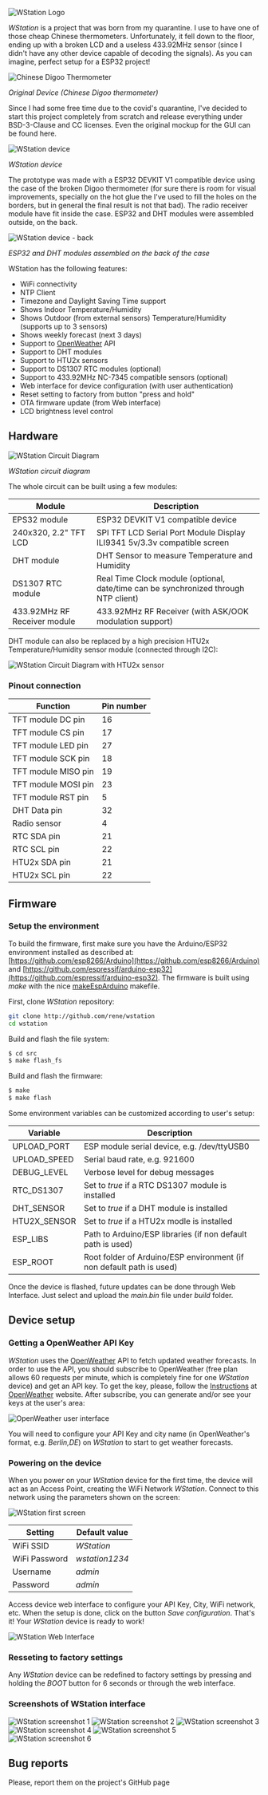 ![WStation Logo](/resources/logoBW.png)

*WStation* is a project that was born from my quarantine. I use to have one of those cheap Chinese thermometers. Unfortunately, it fell down to the floor, ending up with a broken LCD and a useless 433.92MHz sensor (since I didn't have any other device capable of decoding the signals). As you can imagine, perfect setup for a ESP32 project!

![Chinese Digoo Thermometer](/resources/misc/digoo.jpg)

*Original Device (Chinese Digoo thermometer)*

Since I had some free time due to the covid's quarantine, I've decided to start this project completely from scratch and release everything under BSD-3-Clause and CC licenses. Even the original mockup for the GUI can be found here.

![WStation device](/resources/misc/wsdev.jpg)

*WStation device*

The prototype was made with a ESP32 DEVKIT V1 compatible device using the case of the broken Digoo thermometer (for sure there is room for visual improvements, specially on the hot glue the I've used to fill the holes on the borders, but in general the final result is not that bad). The radio receiver module have fit inside the case. ESP32 and DHT modules were assembled outside, on the back.

![WStation device - back](/resources/misc/wsdev2.jpg)

*ESP32 and DHT modules assembled on the back of the case*

WStation has the following features:

* WiFi connectivity
* NTP Client
* Timezone and Daylight Saving Time support
* Shows Indoor Temperature/Humidity
* Shows Outdoor (from external sensors) Temperature/Humidity (supports up to 3 sensors)
* Shows weekly forecast (next 3 days)
* Support to [OpenWeather](https://openweathermap.org/) API
* Support to DHT modules
* Support to HTU2x sensors
* Support to DS1307 RTC modules (optional)
* Support to 433.92MHz NC-7345 compatible sensors (optional)
* Web interface for device configuration (with user authentication)
* Reset setting to factory from button "press and hold"
* OTA firmware update (from Web interface)
* LCD brightness level control

## Hardware

![WStation Circuit Diagram](/resources/misc/circDiagram.png)

*WStation circuit diagram*

The whole circuit can be built using a few modules:

| Module | Description |
| ------ | ------ |
| EPS32 module | ESP32 DEVKIT V1 compatible device |
| 240x320, 2.2" TFT LCD | SPI TFT LCD Serial Port Module Display ILI9341 5v/3.3v compatible screen |
| DHT module| DHT Sensor to measure Temperature and Humidity |
| DS1307 RTC module | Real Time Clock module (optional, date/time can be synchronized through NTP client) |
| 433.92MHz RF Receiver module | 433.92MHz RF Receiver (with ASK/OOK modulation support) |

DHT module can also be replaced by a high precision HTU2x Temperature/Humidity sensor module (connected through I2C):

![WStation Circuit Diagram with HTU2x sensor](/resources/misc/circDiagram2.png)

### Pinout connection

| Function | Pin number |
| ------ | ------ |
| TFT module DC pin | 16 |
| TFT module CS pin| 17 |
| TFT module LED pin | 27 |
| TFT module SCK pin | 18 |
| TFT module MISO pin | 19 |
| TFT module MOSI pin | 23 |
| TFT module RST pin | 5 |
| DHT Data pin | 32 |
| Radio sensor | 4 |
| RTC SDA pin | 21 |
| RTC SCL pin | 22 |
| HTU2x SDA pin | 21 |
| HTU2x SCL pin | 22 |

## Firmware

### Setup the environment

To build the firmware, first make sure you have the Arduino/ESP32 environment installed as described at: [https://github.com/esp8266/Arduino](https://github.com/esp8266/Arduino) and [https://github.com/espressif/arduino-esp32](https://github.com/espressif/arduino-esp32). The firmware is built using *make* with the nice [makeEspArduino](https://github.com/plerup/makeEspArduino) makefile.

First, clone *WStation* repository:

```sh
git clone http://github.com/rene/wstation
cd wstation
```

Build and flash the file system:

```sh
$ cd src
$ make flash_fs
```

Build and flash the firmware:

```sh
$ make
$ make flash
```

Some environment variables can be customized according to user's setup:

| Variable | Description |
| ------ | ------ |
| UPLOAD_PORT | ESP module serial device, e.g. /dev/ttyUSB0 |
| UPLOAD_SPEED | Serial baud rate, e.g. 921600 |
| DEBUG_LEVEL | Verbose level for debug messages |
| RTC_DS1307 | Set to *true* if a RTC DS1307 module is installed |
| DHT_SENSOR | Set to *true* if a DHT module is installed |
| HTU2X_SENSOR | Set to *true* if a HTU2x modle is installed |
| ESP_LIBS | Path to Arduino/ESP libraries (if non default path is used) |
| ESP_ROOT | Root folder of Arduino/ESP environment (if non default path is used)  |


Once the device is flashed, future updates can be done through Web Interface. Just select and upload the *main.bin* file under *build* folder.

## Device setup

### Getting a OpenWeather API Key

*WStation* uses the [OpenWeather](https://openweathermap.org/) API to fetch updated weather forecasts. In order to use the API, you should subscribe to OpenWeather (free plan allows 60 requests per minute, which is completely fine for one *WStation* device) and get an API key. To get the key, please, follow the [Instructions](https://openweathermap.org/appid) at [OpenWeather](https://openweathermap.org/) website. After subscribe, you can generate and/or see your keys at the user's area:

![OpenWeather user interface](/resources/misc/openw.jpg)

You will need to configure your API Key and city name (in OpenWeather's format, e.g. *Berlin,DE*) on *WStation* to start to get weather forecasts.

### Powering on the device

When you power on your *WStation* device for the first time, the device will act as an Access Point, creating the WiFi Network *WStation*. Connect to this network using the parameters shown on the screen:

![WStation first screen](/resources/misc/ws_s0.png)

| Setting | Default value |
| ------ | ------ |
| WiFi SSID | *WStation* |
| WiFi Password | *wstation1234* |
| Username | *admin* |
| Password | *admin* |

Access device web interface to configure your API Key, City, WiFi network, etc. When the setup is done, click on the button *Save configuration*. That's it! Your *WStation* device is ready to work!

![WStation Web Interface](/resources/misc/webgui.jpg)

### Resseting to factory settings

Any *WStation* device can be redefined to factory settings by pressing and holding the *BOOT* button for 6 seconds or through the web interface.

### Screenshots of WStation interface

![WStation screenshot 1](/resources/misc/ws_s1.png) ![WStation screenshot 2](/resources/misc/ws_s2.png) ![WStation screenshot 3](/resources/misc/ws_s3.png) ![WStation screenshot 4](/resources/misc/ws_s4.png) ![WStation screenshot 5](/resources/misc/ws_s5.png) ![WStation screenshot 6](/resources/misc/ws_s6.png)

## Bug reports

Please, report them on the project's GitHub page

